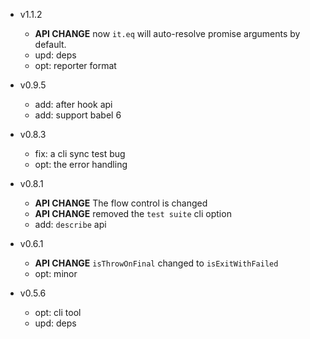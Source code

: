 - v1.1.2

  - **API CHANGE** now `it.eq` will auto-resolve promise arguments by default.
  - upd: deps
  - opt: reporter format

- v0.9.5

  - add: after hook api
  - add: support babel 6

- v0.8.3

  - fix: a cli sync test bug
  - opt: the error handling

- v0.8.1

  - **API CHANGE** The flow control is changed
  - **API CHANGE** removed the `test suite` cli option
  - add: `describe` api

- v0.6.1

  - **API CHANGE** `isThrowOnFinal` changed to `isExitWithFailed`
  - opt: minor

- v0.5.6

  - opt: cli tool
  - upd: deps
